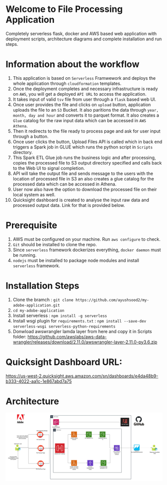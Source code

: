# Welcome to File Processing Application 

Completely serverless flask, docker and AWS based web application with deployment scripts, architecture diagrams and complete installation and run steps.

# Information about the workflow

1. This application is based on `Serverless` Framwework and deploys the whole application through `cloudformation` templates.
2. Once the deployment completes and necessary infrastructure is ready on `AWS`, you will get a deployed  `API URL` to access the application.
3. It takes input of valid `tsv` file from user through a `flask` based web UI.
4. Once user provides the file and clicks on `upload` button, application uploads the file to an `S3` Bucket. It also paritions the data through `year, month, day and hour` and converts it to parquet format. It also creates a `Glue` catalog for the raw input data which can be accessed in `AWS Athena`.
5. Then it redirects to the file ready to process page and ask for user input through a button.
6. Once user clicks the button, Upload Files API is called which in back end triggers a Spark job in GLUE which runs the python script in `Scripts` directory. 
7. This Spark ETL Glue job runs the business logic and after processing, copies the processed file to S3 output directory specified and calls back to the Web UI to signal completion.
8. API will take the output file and sends message to the users with the location of processed file in S3 an also creates a glue catalog for the processed data which can be accessed in Athena.
9. User now also have the option to download the processed file on their local system as well.
10. Quicksight dashboard is created to analyse the input raw data and processed output data. Link for that is provided below.



# Prerequisite
1. AWS must be configured on your machine. Run `aws configure` to check.
2. `Git` should be installed to clone the repo.
3. Since `serverless` framework dockerizes everything, `docker daemon` must be running. 
4. `nodejs` must be installed to package node modules and install `serverless` framework.

# Installation Steps

1. Clone the bramch : `git clone https://github.com/ayushsood2/my-adobe-application.git`
2. `cd my-adobe-application`
2. Install serverless : `npm install -g serverless`
3. Install wsgi plugin for `requirements.txt` : `npm install --save-dev serverless-wsgi serverless-python-requirements `
4. Donwload awswrangler lamda layer  from here and copy it in Scripts folder:  https://github.com/awslabs/aws-data-wrangler/releases/download/2.11.0/awswrangler-layer-2.11.0-py3.6.zip

# Quicksight Dashboard URL:

https://us-west-2.quicksight.aws.amazon.com/sn/dashboards/e4da48b9-b333-4022-aa1c-1e867abd7a75


# Architecture

![Image](https://github.com/ayushsood2/my-adobe-application/blob/main/Adobe%20Challenge%20Architecture.jpeg)


